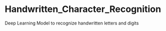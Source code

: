 # Handwritten_Character_Recognition
Deep Learning Model to recognize handwritten letters and digits
